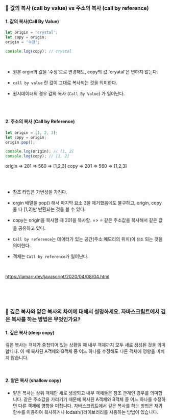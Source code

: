 ### 🐬 값의 복사 (call by value) vs 주소의 복사 (call by reference)

#### 1. 값의 복사(Call By Value)

```javascript
let origin = 'crystal';
let copy = origin;
origin = '수정';

console.log(copy); // crystal
```

<br>

- 원본 orgin의 값을 '수정'으로 변경해도, copy의 값 'cryatal'은 변하지 않는다.

- `call by value` 란 값이 그대로 복사되는 것을 의미한다.

- 원시데이터의 경우 값의 복사 (`Call By Value`) 가 일어난다.

<br><br>

#### 2. 주소의 복사 (Call by Reference)

```javascript
let origin = [1, 2, 3];
let copy = origin;
origin.pop();

console.log(origin); // [1, 2]
console.log(copy); // [1, 2]
```

origin => 201 => 560 => [1,2,3]
copy => 201 => 560 => [1,2,3]

<br><br>

- 참조 타입은 가변성을 가진다.

- orgin 배열을 pop() 해서 마지막 요소 3을 제거했음에도 불구하고, origin, copy 둘 다 [1,2]만
  반환되는 것을 볼 수 있다.

- copy는 origin을 복사할 때 201을 복사함.
  => ⭐ 같은 주소값을 복사해서 같은 값을 공유하고 있다.

- `Call by reference`는 데이터가 있는 공간(주소:메모리의 위치)이 `참조` 되는 것을 의미한다.

- 객체는 `Call by reference`가 일어난다.

<br>

https://lamarr.dev/javascript/2020/04/08/04.html

<br>
<br>
<br>

### 🐬 깊은 복사와 얕은 복사의 차이에 대해서 설명하세요. 자바스크립트에서 깊은 복사를 하는 방법은 무엇인가요?

#### 1. 깊은 복사 (deep copy)

깊은 복사는 객체가 중첩되어 있는 상황일 때 내부 객체까지 모두 새로 생성된 것을 의미합니다. 이 때 복사된 A객체와 B객체 중 어느 하나를 수정해도 다른 객체에 영향을 미치지 않습니다.

<br>

#### 2. 얕은 복사 (shallow copy)

- 얕은 복사는 상위 객체만 새로 생성되고 내부 객체들은 참조 관계인 경우를 의미합니다. 같은 주소값을 가리키기 때문에 복사된 A객체와 B객체 중 어느 하나를 수정하면 다른 객체에 영향을 미칩니다. 자바스크립트에서 깊은 복사를 하는 방법은 재귀함수를 이용하여 복사하거나 lodash()라이브러리를 사용하는 방법이 있습니다.

<br>
	<br>
